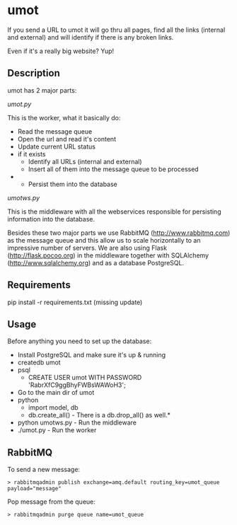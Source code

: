# umot

If you send a URL to umot it will go thru all pages, find all the
links (internal and external) and will identify if there is any broken
links. 

Even if it's a really big website? Yup!


Description
------
umot has 2 major parts:

*umot.py*

This is the worker, what it basically do:
  
* Read the message queue
* Open the url and read it's content
* Update current URL status
* if it exists
  * Identify all URLs (internal and external)
  * Insert all of them into the message queue to be processed
*  * Persist them into the database
    
*umotws.py*
  
This is the middleware with all the webservices responsible for
persisting information into the database.

Besides these two major parts we use RabbitMQ
(http://www.rabbitmq.com) as the message queue and this allow us to
scale horizontally to an impressive number of servers. We are also
using Flask (http://flask.pocoo.org) in the middleware together with
SQLAlchemy (http://www.sqlalchemy.org) and as a database PostgreSQL.
    

Requirements
------

pip install -r requirements.txt (missing update)

Usage
------

Before anything you need to set up the database:
        
* Install PostgreSQL and make sure it's up & running
* createdb umot
* psql
  * CREATE USER umot WITH PASSWORD 'RabrXfC9ggBhyFWBsWAWoH3';
* Go to the main dir of umot
* python
  * import model, db
  * db.create_all() - There is a db.drop_all() as well.*
* python umotws.py - Run the middleware
* ./umot.py - Run the worker

RabbitMQ
------

To send a new message:
    
    > rabbitmqadmin publish exchange=amq.default routing_key=umot_queue payload="message"
    
Pop message from the queue:
    
    > rabbitmqadmin purge queue name=umot_queue
